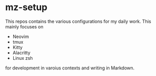 # mz-setup

This repos contains the various configurations for my daily work. This mainly focuses on

- Neovim
- tmux
- Kitty
- Alacritty
- Linux zsh

for development in varoius contexts and writing in Markdown.
